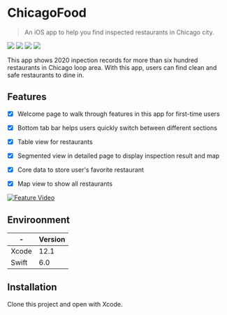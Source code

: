 # ChicagoFood
> An iOS app to help you find inspected restaurants in Chicago city.

![](https://img.shields.io/badge/swift-6.0-red)
![](https://img.shields.io/badge/platform-iOS-gray)
![](https://img.shields.io/badge/Xcode-12-green)
![](https://img.shields.io/badge/License-MIT-blue.svg)

This app shows 2020 inpection records for more than six hundred restaurants in Chicago loop area. With this app, users can find clean and safe restaurants to dine in.


## Features

- [x] Welcome page to walk through features in this app for first-time users
- [x] Bottom tab bar helps users quickly switch between different sections
- [x] Table view for restaurants
- [x] Segmented view in detailed page to display inspection result and map
- [x] Core data to store user's favorite restaurant
- [x] Map view to show all restaurants


[![Feature Video](https://www.youtube.com/watch?v=ylxBfRvFrjo&feature=youtu.be/0.jpg)](https://www.youtube.com/watch?v=ylxBfRvFrjo&feature=youtu.be "ChicagoFood Demo")


## Enviroonment

| -  | Version |
| ------- | ------- |
| Xcode  | 12.1  |
| Swift  | 6.0  |


## Installation

Clone this project and open with Xcode.







